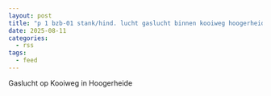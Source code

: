 ```yaml
---
layout: post
title: "p 1 bzb-01 stank/hind. lucht gaslucht binnen kooiweg hoogerheide 201444 201092 284831"
date: 2025-08-11
categories: 
  - rss
tags: 
  - feed
---
```


Gaslucht op Kooiweg in Hoogerheide

